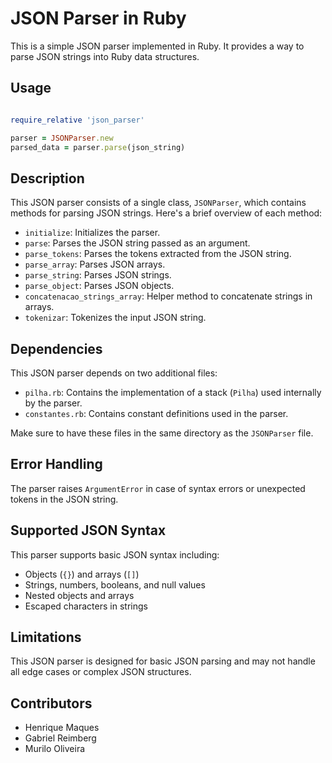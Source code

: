 # JSON Parser in Ruby

This is a simple JSON parser implemented in Ruby. It provides a way to parse JSON strings into Ruby data structures.

## Usage

  ```ruby
  
  require_relative 'json_parser'
  
  parser = JSONParser.new
  parsed_data = parser.parse(json_string)
  ```

## Description

This JSON parser consists of a single class, `JSONParser`, which contains methods for parsing JSON strings. Here's a brief overview of each method:

-   `initialize`: Initializes the parser.
-   `parse`: Parses the JSON string passed as an argument.
-   `parse_tokens`: Parses the tokens extracted from the JSON string.
-   `parse_array`: Parses JSON arrays.
-   `parse_string`: Parses JSON strings.
-   `parse_object`: Parses JSON objects.
-   `concatenacao_strings_array`: Helper method to concatenate strings in arrays.
-   `tokenizar`: Tokenizes the input JSON string.

## Dependencies

This JSON parser depends on two additional files:

-   `pilha.rb`: Contains the implementation of a stack (`Pilha`) used internally by the parser.
-   `constantes.rb`: Contains constant definitions used in the parser.

Make sure to have these files in the same directory as the `JSONParser` file.

## Error Handling

The parser raises `ArgumentError` in case of syntax errors or unexpected tokens in the JSON string.

## Supported JSON Syntax

This parser supports basic JSON syntax including:

-   Objects (`{}`) and arrays (`[]`)
-   Strings, numbers, booleans, and null values
-   Nested objects and arrays
-   Escaped characters in strings

## Limitations

This JSON parser is designed for basic JSON parsing and may not handle all edge cases or complex JSON structures.

## Contributors
- Henrique Maques
- Gabriel Reimberg
- Murilo Oliveira
